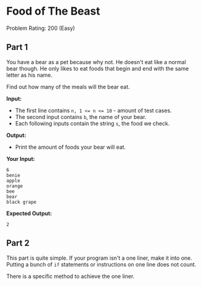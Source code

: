 # Food of The Beast
Problem Rating: 200 (Easy)

## Part 1
You have a bear as a pet because why not. He doesn't eat like a normal bear though. He only likes to eat foods that begin and end with the same letter as his name.

Find out how many of the meals will the bear eat.

**Input:**
- The first line contains `n, 1 <= n <= 10` - amount of test cases.
- The second input contains `b`, the name of your bear.
- Each following inputs contain the string `s`, the food we check.


**Output:**
- Print the amount of foods your bear will eat.

**Your Input:**
```
6
benie
apple
orange
bee
bear
black grape
```

**Expected Output:**
```
2
```

## Part 2
This part is quite simple. If your program isn't a one liner, make it into one. Putting a bunch of `if` statements or instructions on one line does not count. 

There is a specific method to achieve the one liner.